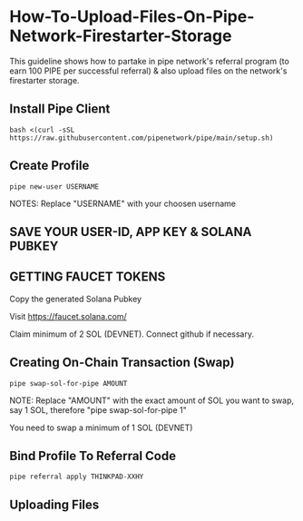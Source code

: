 # How-To-Upload-Files-On-Pipe-Network-Firestarter-Storage
This guideline shows how to partake in pipe network's referral program (to earn 100 PIPE per successful referral) &amp; also upload files on the network's firestarter storage.

## Install Pipe Client
```
bash <(curl -sSL https://raw.githubusercontent.com/pipenetwork/pipe/main/setup.sh)
```

## Create Profile
```
pipe new-user USERNAME
```

NOTES: Replace "USERNAME" with your choosen username

## SAVE YOUR USER-ID, APP KEY & SOLANA PUBKEY


## GETTING FAUCET TOKENS

Copy the generated Solana Pubkey

Visit https://faucet.solana.com/

Claim minimum of 2 SOL (DEVNET). Connect github if necessary.

## Creating On-Chain Transaction (Swap)
```
pipe swap-sol-for-pipe AMOUNT
```

NOTE: Replace "AMOUNT" with the exact amount of SOL you want to swap, say 1 SOL, therefore "pipe swap-sol-for-pipe 1"

You need to swap a minimum of 1 SOL (DEVNET)

## Bind Profile To Referral Code
```
pipe referral apply THINKPAD-XXHY
```

## Uploading Files
